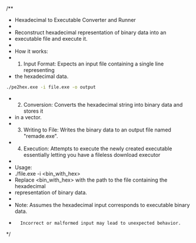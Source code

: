 /**
 * Hexadecimal to Executable Converter and Runner
 *
 * Reconstruct hexadecimal representation of binary data into an
 * executable file and execute it.
 * 
 * How it works:
 * 1. Input Format: Expects an input file containing a single line representing
 *    the hexadecimal data.
  ```bash
./pe2hex.exe -i file.exe -o output
```
 * 2. Conversion: Converts the hexadecimal string into binary data and stores it
 *    in a vector.
 * 3. Writing to File: Writes the binary data to an output file named "remade.exe".
 * 4. Execution: Attempts to execute the newly created executable essentially letting you have a fileless download executor
 * 
 * Usage: 
 * ./file.exe -i <bin_with_hex>
 * Replace <bin_with_hex> with the path to the file containing the hexadecimal
 * representation of binary data.
 * 
 * Note: Assumes the hexadecimal input corresponds to executable binary data.
 *       Incorrect or malformed input may lead to unexpected behavior.
 */

